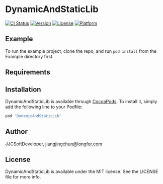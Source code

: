 # DynamicAndStaticLib

[![CI Status](https://img.shields.io/travis/JJCSoftDeveloper/DynamicAndStaticLib.svg?style=flat)](https://travis-ci.org/JJCSoftDeveloper/DynamicAndStaticLib)
[![Version](https://img.shields.io/cocoapods/v/DynamicAndStaticLib.svg?style=flat)](https://cocoapods.org/pods/DynamicAndStaticLib)
[![License](https://img.shields.io/cocoapods/l/DynamicAndStaticLib.svg?style=flat)](https://cocoapods.org/pods/DynamicAndStaticLib)
[![Platform](https://img.shields.io/cocoapods/p/DynamicAndStaticLib.svg?style=flat)](https://cocoapods.org/pods/DynamicAndStaticLib)

## Example

To run the example project, clone the repo, and run `pod install` from the Example directory first.

## Requirements

## Installation

DynamicAndStaticLib is available through [CocoaPods](https://cocoapods.org). To install
it, simply add the following line to your Podfile:

```ruby
pod 'DynamicAndStaticLib'
```

## Author

JJCSoftDeveloper, jiangjingchun@longfor.com

## License

DynamicAndStaticLib is available under the MIT license. See the LICENSE file for more info.
